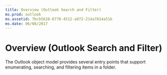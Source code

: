 ```yaml
---
title: Overview (Outlook Search and Filter)
ms.prod: outlook
ms.assetid: 7bcb5628-6770-4512-a972-214a7814a51b
ms.date: 06/08/2017
---
```



# Overview (Outlook Search and Filter)

The Outlook object model provides several entry points that support enumerating, searching, and filtering items in a folder. 

